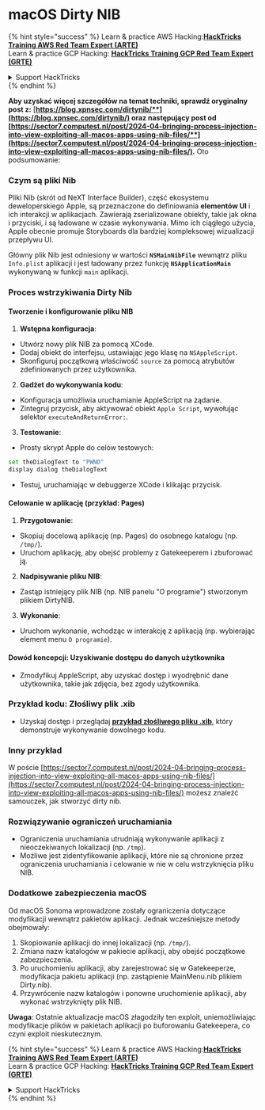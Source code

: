 # macOS Dirty NIB

{% hint style="success" %}
Learn & practice AWS Hacking:<img src="../../../.gitbook/assets/arte.png" alt="" data-size="line">[**HackTricks Training AWS Red Team Expert (ARTE)**](https://training.hacktricks.xyz/courses/arte)<img src="../../../.gitbook/assets/arte.png" alt="" data-size="line">\
Learn & practice GCP Hacking: <img src="../../../.gitbook/assets/grte.png" alt="" data-size="line">[**HackTricks Training GCP Red Team Expert (GRTE)**<img src="../../../.gitbook/assets/grte.png" alt="" data-size="line">](https://training.hacktricks.xyz/courses/grte)

<details>

<summary>Support HackTricks</summary>

* Check the [**subscription plans**](https://github.com/sponsors/carlospolop)!
* **Join the** 💬 [**Discord group**](https://discord.gg/hRep4RUj7f) or the [**telegram group**](https://t.me/peass) or **follow** us on **Twitter** 🐦 [**@hacktricks\_live**](https://twitter.com/hacktricks\_live)**.**
* **Share hacking tricks by submitting PRs to the** [**HackTricks**](https://github.com/carlospolop/hacktricks) and [**HackTricks Cloud**](https://github.com/carlospolop/hacktricks-cloud) github repos.

</details>
{% endhint %}

**Aby uzyskać więcej szczegółów na temat techniki, sprawdź oryginalny post z:** [**https://blog.xpnsec.com/dirtynib/**](https://blog.xpnsec.com/dirtynib/) oraz następujący post od [**https://sector7.computest.nl/post/2024-04-bringing-process-injection-into-view-exploiting-all-macos-apps-using-nib-files/**](https://sector7.computest.nl/post/2024-04-bringing-process-injection-into-view-exploiting-all-macos-apps-using-nib-files/)**.** Oto podsumowanie:

### Czym są pliki Nib

Pliki Nib (skrót od NeXT Interface Builder), część ekosystemu deweloperskiego Apple, są przeznaczone do definiowania **elementów UI** i ich interakcji w aplikacjach. Zawierają zserializowane obiekty, takie jak okna i przyciski, i są ładowane w czasie wykonywania. Mimo ich ciągłego użycia, Apple obecnie promuje Storyboards dla bardziej kompleksowej wizualizacji przepływu UI.

Główny plik Nib jest odniesiony w wartości **`NSMainNibFile`** wewnątrz pliku `Info.plist` aplikacji i jest ładowany przez funkcję **`NSApplicationMain`** wykonywaną w funkcji `main` aplikacji.

### Proces wstrzykiwania Dirty Nib

#### Tworzenie i konfigurowanie pliku NIB

1. **Wstępna konfiguracja**:
* Utwórz nowy plik NIB za pomocą XCode.
* Dodaj obiekt do interfejsu, ustawiając jego klasę na `NSAppleScript`.
* Skonfiguruj początkową właściwość `source` za pomocą atrybutów zdefiniowanych przez użytkownika.
2. **Gadżet do wykonywania kodu**:
* Konfiguracja umożliwia uruchamianie AppleScript na żądanie.
* Zintegruj przycisk, aby aktywować obiekt `Apple Script`, wywołując selektor `executeAndReturnError:`.
3. **Testowanie**:
*   Prosty skrypt Apple do celów testowych:

```bash
set theDialogText to "PWND"
display dialog theDialogText
```
* Testuj, uruchamiając w debuggerze XCode i klikając przycisk.

#### Celowanie w aplikację (przykład: Pages)

1. **Przygotowanie**:
* Skopiuj docelową aplikację (np. Pages) do osobnego katalogu (np. `/tmp/`).
* Uruchom aplikację, aby obejść problemy z Gatekeeperem i zbuforować ją.
2. **Nadpisywanie pliku NIB**:
* Zastąp istniejący plik NIB (np. NIB panelu "O programie") stworzonym plikiem DirtyNIB.
3. **Wykonanie**:
* Uruchom wykonanie, wchodząc w interakcję z aplikacją (np. wybierając element menu `O programie`).

#### Dowód koncepcji: Uzyskiwanie dostępu do danych użytkownika

* Zmodyfikuj AppleScript, aby uzyskać dostęp i wyodrębnić dane użytkownika, takie jak zdjęcia, bez zgody użytkownika.

### Przykład kodu: Złośliwy plik .xib

* Uzyskaj dostęp i przeglądaj [**przykład złośliwego pliku .xib**](https://gist.github.com/xpn/16bfbe5a3f64fedfcc1822d0562636b4), który demonstruje wykonywanie dowolnego kodu.

### Inny przykład

W poście [https://sector7.computest.nl/post/2024-04-bringing-process-injection-into-view-exploiting-all-macos-apps-using-nib-files/](https://sector7.computest.nl/post/2024-04-bringing-process-injection-into-view-exploiting-all-macos-apps-using-nib-files/) możesz znaleźć samouczek, jak stworzyć dirty nib.&#x20;

### Rozwiązywanie ograniczeń uruchamiania

* Ograniczenia uruchamiania utrudniają wykonywanie aplikacji z nieoczekiwanych lokalizacji (np. `/tmp`).
* Możliwe jest zidentyfikowanie aplikacji, które nie są chronione przez ograniczenia uruchamiania i celowanie w nie w celu wstrzyknięcia pliku NIB.

### Dodatkowe zabezpieczenia macOS

Od macOS Sonoma wprowadzone zostały ograniczenia dotyczące modyfikacji wewnątrz pakietów aplikacji. Jednak wcześniejsze metody obejmowały:

1. Skopiowanie aplikacji do innej lokalizacji (np. `/tmp/`).
2. Zmiana nazw katalogów w pakiecie aplikacji, aby obejść początkowe zabezpieczenia.
3. Po uruchomieniu aplikacji, aby zarejestrować się w Gatekeeperze, modyfikacja pakietu aplikacji (np. zastąpienie MainMenu.nib plikiem Dirty.nib).
4. Przywrócenie nazw katalogów i ponowne uruchomienie aplikacji, aby wykonać wstrzyknięty plik NIB.

**Uwaga**: Ostatnie aktualizacje macOS złagodziły ten exploit, uniemożliwiając modyfikacje plików w pakietach aplikacji po buforowaniu Gatekeepera, co czyni exploit nieskutecznym.

{% hint style="success" %}
Learn & practice AWS Hacking:<img src="../../../.gitbook/assets/arte.png" alt="" data-size="line">[**HackTricks Training AWS Red Team Expert (ARTE)**](https://training.hacktricks.xyz/courses/arte)<img src="../../../.gitbook/assets/arte.png" alt="" data-size="line">\
Learn & practice GCP Hacking: <img src="../../../.gitbook/assets/grte.png" alt="" data-size="line">[**HackTricks Training GCP Red Team Expert (GRTE)**<img src="../../../.gitbook/assets/grte.png" alt="" data-size="line">](https://training.hacktricks.xyz/courses/grte)

<details>

<summary>Support HackTricks</summary>

* Check the [**subscription plans**](https://github.com/sponsors/carlospolop)!
* **Join the** 💬 [**Discord group**](https://discord.gg/hRep4RUj7f) or the [**telegram group**](https://t.me/peass) or **follow** us on **Twitter** 🐦 [**@hacktricks\_live**](https://twitter.com/hacktricks\_live)**.**
* **Share hacking tricks by submitting PRs to the** [**HackTricks**](https://github.com/carlospolop/hacktricks) and [**HackTricks Cloud**](https://github.com/carlospolop/hacktricks-cloud) github repos.

</details>
{% endhint %}
